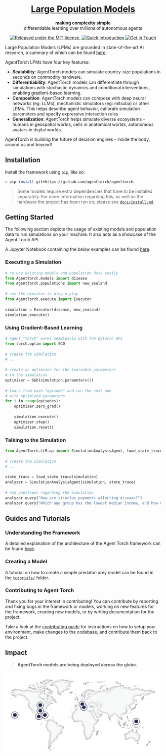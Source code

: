 <h1 align="center">
  <a href="https://lpm.media.mit.edu/" target="_blank">
    Large Population Models
  </a>
</h1>

<p align="center">
  <strong>making complexity simple</strong><br>
  differentiable learning over millions of autonomous agents
</p>

<p align="center">
  <a href="https://github.com/AgentTorch/AgentTorch/blob/master/license.md" target="_blank">
    <img src="https://img.shields.io/badge/license-MIT-blue.svg" alt="Released under the MIT license." />
  </a>

  <a href="https://web.media.mit.edu/~ayushc/motivation.pdf" target="_blank">
    <img src="https://img.shields.io/badge/Quick%20Introduction-green" alt="Quick Introduction" />
  </a>
  <a href="https://twitter.com/intent/follow?screen_name=ayushchopra96" target="_blank">
    <img src="https://img.shields.io/twitter/follow/ayushchopra96?style=social&label=Get%20in%20Touch" alt="Get in Touch" />
  </a>
</p>

Large Population Models (LPMs) are grounded in state-of-the-art AI research, a
summary of which can be found
[here](https://web.media.mit.edu/~ayushc/motivation.pdf).

AgentTorch LPMs have four key features:

- **Scalability**: AgentTorch models can simulate country-size populations in
  seconds on commodity hardware.
- **Differentiability**: AgentTorch models can differentiate through simulations
  with stochastic dynamics and conditional interventions, enabling
  gradient-based learning.
- **Composition**: AgentTorch models can compose with deep neural networks (eg:
  LLMs), mechanistic simulators (eg: mitsuba) or other LPMs. This helps describe
  agent behavior, calibrate simulation parameters and specify expressive
  interaction rules.
- **Generalization**: AgentTorch helps simulate diverse ecosystems - humans in
  geospatial worlds, cells in anatomical worlds, autonomous avatars in digital
  worlds.

AgentTorch is building the future of decision engines - inside the body, around
us and beyond!

## Installation

Install the framework using `pip`, like so:

```sh
> pip install git+https://github.com/agenttorch/agenttorch
```

> Some models require extra dependencies that have to be installed separately.
> For more information regarding this, as well as the hardware the project has
> been run on, please see [`docs/install.md`](docs/install.md).

## Getting Started

The following section depicts the usage of existing models and population data
to run simulations on your machine. It also acts as a showcase of the Agent
Torch API.

A Jupyter Notebook containing the below examples can be found
[here](docs/tutorials/using-models/walkthrough.ipynb).

### Executing a Simulation

```py
# re-use existing models and population data easily
from AgentTorch.models import disease
from AgentTorch.populations import new_zealand

# use the executor to plug-n-play
from AgentTorch.execute import Executor

simulation = Executor(disease, new_zealand)
simulation.execute()
```

### Using Gradient-Based Learning

```py
# agent_"torch" works seamlessly with the pytorch API
from torch.optim import SGD

# create the simulation
# ...

# create an optimizer for the learnable parameters
# in the simulation
optimizer = SGD(simulation.parameters())

# learn from each "episode" and run the next one
# with optimized parameters
for i in range(episodes):
	optimizer.zero_grad()

	simulation.execute()
	optimizer.step()
	simulation.reset()
```

### Talking to the Simulation

```py
from AgentTorch.LLM.qa import SimulationAnalysisAgent, load_state_trace

# create the simulation
# ...

state_trace = load_state_trace(simulation)
analyzer = SimulationAnalysisAgent(simulation, state_trace)

# ask questions regarding the simulation
analyzer.query("How are stimulus payments affecting disease?")
analyzer.query("Which age group has the lowest median income, and how much is it?")
```

## Guides and Tutorials

### Understanding the Framework

A detailed explanation of the architecture of the Agent Torch framework can be
found [here](docs/architecture.md).

### Creating a Model

A tutorial on how to create a simple predator-prey model can be found in the
[`tutorials/`](docs/tutorials/) folder.

### Contributing to Agent Torch

Thank you for your interest in contributing! You can contribute by reporting and
fixing bugs in the framework or models, working on new features for the
framework, creating new models, or by writing documentation for the project.

Take a look at the [contributing guide](docs/contributing.md) for instructions
on how to setup your environment, make changes to the codebase, and contribute
them back to the project.

## Impact

> **AgentTorch models are being deployed across the globe.**

![Impact](docs/media/impact.png)
